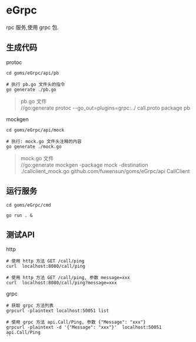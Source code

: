 # eGrpc

rpc 服务,使用 grpc 包.
## 生成代码

protoc
```
cd goms/eGrpc/api/pb

# 执行 pb.go 文件头的指令
go generate ./pb.go 
```
>pb.go 文件   
//go:generate protoc --go_out=plugins=grpc:../ call.proto
package pb


mockgen
```
cd goms/eGrpc/api/mock

# 执行: mock.go 文件头注释的内容 
go generate ./mock.go
```
>mock.go 文件  
//go:generate mockgen  -package mock -destination ./callclient_mock.go  github.com/fuwensun/goms/eGrpc/api CallClient

## 运行服务
```
cd goms/eGrpc/cmd

go run . & 

```

## 测试API

http
```
# 使用 http 方法 GET /call/ping
curl  localhost:8080/call/ping

# 使用 http 方法 GET /call/ping, 参数 message=xxx
curl  localhost:8080/call/ping?message=xxx
```

grpc
```
# 获取 grpc 方法列表
grpcurl -plaintext localhost:50051 list

# 使用 grpc 方法 api.Call/Ping, 参数 {"Message": "xxx"}
grpcurl -plaintext -d '{"Message": "xxx"}'  localhost:50051 api.Call/Ping 
``